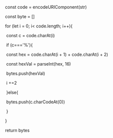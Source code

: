 const code = encodeURIComponent(str) 

const byte = []

for (let i = 0; i< code.length; i++){

​	const c = code.charAt(i)

​	if (c==='%'){

​		const hex = code.charAt(i + 1) + code.charAt(i + 2)

​		const hexVal = parseInt(hex, 16)

​		bytes.push(hexVal)

​		i +=2

​	}else{

​	bytes.push(c.charCodeAt(0))

​	}

}

return bytes